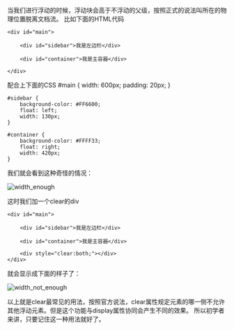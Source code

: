 当我们进行浮动的时候，浮动块会高于不浮动的父级，按照正式的说法叫所在的物理位置脱离文档流。
比如下面的HTML代码

    <div id="main">

        <div id="sidebar">我是左边栏</div>

        <div id="container">我是主容器</div>

    </div>

配合上下面的CSS
    #main {
        width: 600px;
        padding: 20px;
    }

    #sidebar {
        background-color: #FF6600;
        float: left;
        width: 130px;
    }

    #container {
        background-color: #FFFF33;
        float: right;
        width: 420px;
    }

我们就会看到这种奇怪的情况：

![width_enough](http://course-image.qiniudn.com/section_4_course_4_1.JPG)

这时我们加一个clear的div

    <div id="main">

        <div id="sidebar">我是左边栏</div>

        <div id="container">我是主容器</div>

        <div style="clear:both;"></div>
    </div>

就会显示成下面的样子了：

![width_not_enough](http://course-image.qiniudn.com/section_4_course_4_2.JPG)

以上就是clear最常见的用法，按照官方说法，clear属性规定元素的哪一侧不允许其他浮动元素。但是这个功能与display属性协同会产生不同的效果。
所以初学者来讲，只要记住这一种用法就好了。